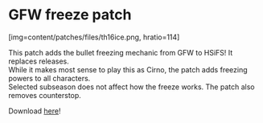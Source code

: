 # GFW freeze patch

[img=content/patches/files/th16ice.png, hratio=114]

This patch adds the bullet freezing mechanic from GFW to HSiFS! It replaces releases.  
While it makes most sense to play this as Cirno, the patch adds freezing powers to all characters.  
Selected subseason does not affect how the freeze works. The patch also removes counterstop.  

Download [here](https://mega.nz/file/8h5gXKaA#vLBgCnwfidaegvuzqzATR7ZBFpNFU3tyE2W3bucRgKA)!